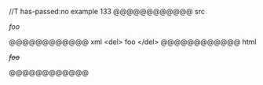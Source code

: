 //T has-passed:no
example 133
@@@@@@@@@@@@ src
<del>

*foo*

</del>
@@@@@@@@@@@@ xml
<?xml version="1.0" encoding="UTF-8"?>
<!DOCTYPE document SYSTEM "CommonMark.dtd">
<document xmlns="http://commonmark.org/xml/1.0">
  <html_block>&lt;del&gt;
</html_block>
  <paragraph>
    <emph>
      <text>foo</text>
    </emph>
  </paragraph>
  <html_block>&lt;/del&gt;
</html_block>
</document>
@@@@@@@@@@@@ html
<del>
<p><em>foo</em></p>
</del>
@@@@@@@@@@@@
